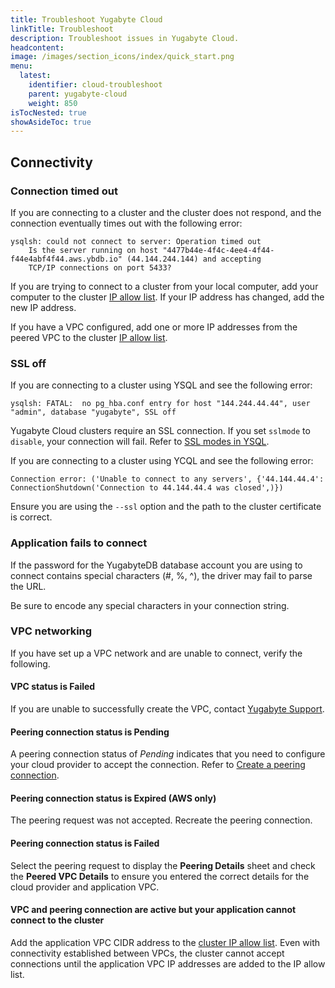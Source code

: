 ```yaml
---
title: Troubleshoot Yugabyte Cloud
linkTitle: Troubleshoot
description: Troubleshoot issues in Yugabyte Cloud.
headcontent:
image: /images/section_icons/index/quick_start.png
menu:
  latest:
    identifier: cloud-troubleshoot
    parent: yugabyte-cloud
    weight: 850
isTocNested: true
showAsideToc: true
---
```


## Connectivity

### Connection timed out

If you are connecting to a cluster and the cluster does not respond, and the connection eventually times out with the following error:

```output
ysqlsh: could not connect to server: Operation timed out
    Is the server running on host "4477b44e-4f4c-4ee4-4f44-f44e4abf4f44.aws.ybdb.io" (44.144.244.144) and accepting
    TCP/IP connections on port 5433?
```

If you are trying to connect to a cluster from your local computer, add your computer to the cluster [IP allow list](../cloud-secure-clusters/add-connections/). If your IP address has changed, add the new IP address.

If you have a VPC configured, add one or more IP addresses from the peered VPC to the cluster [IP allow list](../cloud-secure-clusters/add-connections/).

### SSL off

If you are connecting to a cluster using YSQL and see the following error:

```output
ysqlsh: FATAL:  no pg_hba.conf entry for host "144.244.44.44", user "admin", database "yugabyte", SSL off
```

Yugabyte Cloud clusters require an SSL connection. If you set `sslmode` to `disable`, your connection will fail. Refer to [SSL modes in YSQL](../cloud-secure-clusters/cloud-authentication/#ssl-modes-in-ysql).

If you are connecting to a cluster using YCQL and see the following error:

```output
Connection error: ('Unable to connect to any servers', {'44.144.44.4': ConnectionShutdown('Connection to 44.144.44.4 was closed',)})
```

Ensure you are using the `--ssl` option and the path to the cluster certificate is correct.

### Application fails to connect

If the password for the YugabyteDB database account you are using to connect contains special characters (#, %, ^), the driver may fail to parse the URL.

Be sure to encode any special characters in your connection string.

### VPC networking

If you have set up a VPC network and are unable to connect, verify the following.

#### VPC status is Failed

If you are unable to successfully create the VPC, contact [Yugabyte Support](https://support.yugabyte.com/hc/en-us/requests/new?ticket_form_id=360003113431).

#### Peering connection status is Pending

A peering connection status of _Pending_ indicates that you need to configure your cloud provider to accept the connection. Refer to [Create a peering connection](../cloud-secure-clusters/cloud-vpcs/cloud-add-peering).

#### Peering connection status is Expired (AWS only)

The peering request was not accepted. Recreate the peering connection.

#### Peering connection status is Failed

Select the peering request to display the **Peering Details** sheet and check the **Peered VPC Details** to ensure you entered the correct details for the cloud provider and application VPC.

#### VPC and peering connection are active but your application cannot connect to the cluster

Add the application VPC CIDR address to the [cluster IP allow list](../cloud-secure-clusters/add-connections/). Even with connectivity established between VPCs, the cluster cannot accept connections until the application VPC IP addresses are added to the IP allow list.

